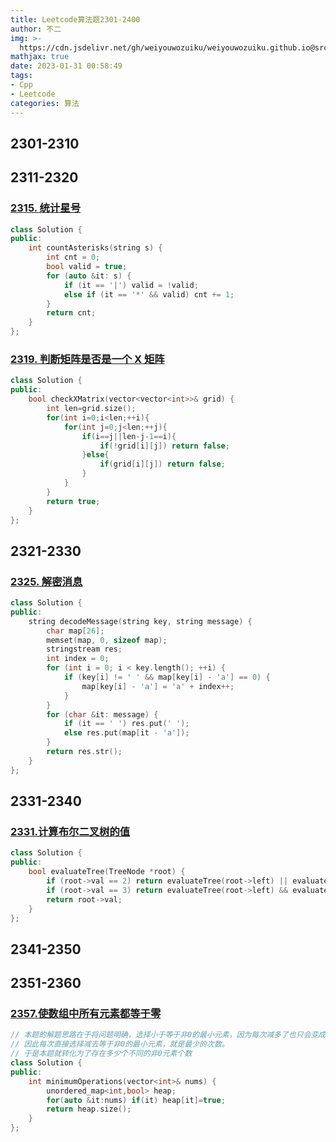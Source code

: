 ```yaml
---
title: Leetcode算法题2301-2400
author: 不二
img: >-
  https://cdn.jsdelivr.net/gh/weiyouwozuiku/weiyouwozuiku.github.io@src/source/_posts/PageImg/算法/Leetcode算法题2301-2400.png
mathjax: true
date: 2023-01-31 00:58:49
tags: 
- Cpp
- Leetcode
categories: 算法
---
```


## 2301-2310

## 2311-2320

### [2315. 统计星号](https://leetcode.cn/problems/count-asterisks/)

```cpp
class Solution {
public:
    int countAsterisks(string s) {
        int cnt = 0;
        bool valid = true;
        for (auto &it: s) {
            if (it == '|') valid = !valid;
            else if (it == '*' && valid) cnt += 1;
        }
        return cnt;
    }
};
```



### [2319. 判断矩阵是否是一个 X 矩阵](https://leetcode.cn/problems/check-if-matrix-is-x-matrix/)

```cpp
class Solution {
public:
    bool checkXMatrix(vector<vector<int>>& grid) {
        int len=grid.size();
        for(int i=0;i<len;++i){
            for(int j=0;j<len;++j){
                if(i==j||len-j-1==i){
                    if(!grid[i][j]) return false;
                }else{
                    if(grid[i][j]) return false;
                }
            }
        }
        return true;
    }
};
```

## 2321-2330

### [2325. 解密消息](https://leetcode.cn/problems/decode-the-message/)

```cpp
class Solution {
public:
    string decodeMessage(string key, string message) {
        char map[26];
        memset(map, 0, sizeof map);
        stringstream res;
        int index = 0;
        for (int i = 0; i < key.length(); ++i) {
            if (key[i] != ' ' && map[key[i] - 'a'] == 0) {
                map[key[i] - 'a'] = 'a' + index++;
            }
        }
        for (char &it: message) {
            if (it == ' ') res.put(' ');
            else res.put(map[it - 'a']);
        }
        return res.str();
    }
};
```

## 2331-2340

### [2331.计算布尔二叉树的值](https://leetcode.cn/problems/evaluate-boolean-binary-tree/)

```cpp
class Solution {
public:
    bool evaluateTree(TreeNode *root) {
        if (root->val == 2) return evaluateTree(root->left) || evaluateTree(root->right);
        if (root->val == 3) return evaluateTree(root->left) && evaluateTree(root->right);
        return root->val;
    }
};
```

## 2341-2350

## 2351-2360

### [2357.使数组中所有元素都等于零](https://leetcode.cn/problems/make-array-zero-by-subtracting-equal-amounts/description/)

```cpp
// 本题的解题思路在于将问题明确，选择小于等于非0的最小元素，因为每次减多了也只会变成0。
// 因此每次直接选择减去等于非0的最小元素，就是最少的次数。
// 于是本题就转化为了存在多少个不同的非0元素个数
class Solution {
public:
    int minimumOperations(vector<int>& nums) {
        unordered_map<int,bool> heap;
        for(auto &it:nums) if(it) heap[it]=true;
        return heap.size();
    }
};
```

